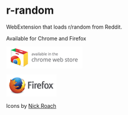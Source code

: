 # r-random
WebExtension that loads r/random from Reddit.  

Available for Chrome and Firefox
 
[![Chrome Web Store](https://raw.githubusercontent.com/loganmarchione/r-random/master/icon_chrome_web_store.png)](https://chrome.google.com/webstore/detail/rrandom/gmhndeomijimbcjiooflbeegglaahcgi/)

[![Mozilla Add-Ons](https://raw.githubusercontent.com/loganmarchione/r-random/master/icon_firefox_amo.png)](https://addons.mozilla.org/en-US/firefox/addon/r-random/)


Icons by [Nick Roach](https://www.iconfinder.com/icons/1055072/dice_die_icon)
